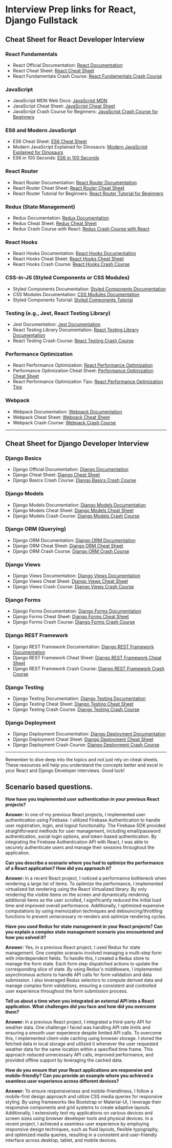 # Interview Prep links for React, Django Fullstack

## Cheat Sheet for React Developer Interview

### React Fundamentals
- React Official Documentation: [React Documentation](https://reactjs.org/)
- React Cheat Sheet: [React Cheat Sheet](https://devhints.io/react)
- React Fundamentals Crash Course: [React Fundamentals Crash Course](https://www.youtube.com/watch?v=sBws8MSXN7A)

### JavaScript
- JavaScript MDN Web Docs: [JavaScript MDN](https://developer.mozilla.org/en-US/docs/Web/JavaScript/Guide)
- JavaScript Cheat Sheet: [JavaScript Cheat Sheet](https://devhints.io/javascript)
- JavaScript Crash Course for Beginners: [JavaScript Crash Course for Beginners](https://www.youtube.com/watch?v=hdI2bqOjy3c)

### ES6 and Modern JavaScript
- ES6 Cheat Sheet: [ES6 Cheat Sheet](https://devhints.io/es6)
- Modern JavaScript Explained for Dinosaurs: [Modern JavaScript Explained for Dinosaurs](https://medium.com/the-node-js-collection/modern-javascript-explained-for-dinosaurs-f695e9747b70)
- ES6 in 100 Seconds: [ES6 in 100 Seconds](https://www.youtube.com/watch?v=NCwa_xi0Uuc)

### React Router
- React Router Documentation: [React Router Documentation](https://reactrouter.com/)
- React Router Cheat Sheet: [React Router Cheat Sheet](https://devhints.io/react-router)
- React Router Tutorial for Beginners: [React Router Tutorial for Beginners](https://www.youtube.com/watch?v=Law7wfdg_ls)

### Redux (State Management)
- Redux Documentation: [Redux Documentation](https://redux.js.org/)
- Redux Cheat Sheet: [Redux Cheat Sheet](https://devhints.io/redux)
- Redux Crash Course with React: [Redux Crash Course with React](https://www.youtube.com/watch?v=93p3LxR9xfM)

### React Hooks
- React Hooks Documentation: [React Hooks Documentation](https://reactjs.org/docs/hooks-intro.html)
- React Hooks Cheat Sheet: [React Hooks Cheat Sheet](https://react-hooks-cheatsheet.com/)
- React Hooks Crash Course: [React Hooks Crash Course](https://www.youtube.com/watch?v=-MlNBTSg_Ww)

### CSS-in-JS (Styled Components or CSS Modules)
- Styled Components Documentation: [Styled Components Documentation](https://styled-components.com/)
- CSS Modules Documentation: [CSS Modules Documentation](https://github.com/css-modules/css-modules)
- Styled Components Tutorial: [Styled Components Tutorial](https://www.youtube.com/watch?v=9zNeZ8mZiHs)

### Testing (e.g., Jest, React Testing Library)
- Jest Documentation: [Jest Documentation](https://jestjs.io/)
- React Testing Library Documentation: [React Testing Library Documentation](https://testing-library.com/docs/react-testing-library/intro/)
- React Testing Crash Course: [React Testing Crash Course](https://www.youtube.com/watch?v=7r4xVDI2vho)

### Performance Optimization
- React Performance Optimization: [React Performance Optimization](https://reactjs.org/docs/optimizing-performance.html)
- Performance Optimization Cheat Sheet: [Performance Optimization Cheat Sheet](https://devhints.io/react-optimization)
- React Performance Optimization Tips: [React Performance Optimization Tips](https://www.youtube.com/watch?v=ToAwI0gC5wE)

### Webpack
- Webpack Documentation: [Webpack Documentation](https://webpack.js.org/)
- Webpack Cheat Sheet: [Webpack Cheat Sheet](https://devhints.io/webpack)
- Webpack Crash Course: [Webpack Crash Course](https://www.youtube.com/watch?v=MpGLUVbqoYQ)

---

## Cheat Sheet for Django Developer Interview

### Django Basics
- Django Official Documentation: [Django Documentation](https://docs.djangoproject.com/)
- Django Cheat Sheet: [Django Cheat Sheet](https://devhints.io/django)
- Django Basics Crash Course: [Django Basics Crash Course](https://www.youtube.com/watch?v=UmljXZIypDc)

### Django Models
- Django Models Documentation: [Django Models Documentation](https://docs.djangoproject.com/en/3.2/topics/db/models/)
- Django Models Cheat Sheet: [Django Models Cheat Sheet](https://devhints.io/django-models)
- Django Models Crash Course: [Django Models Crash Course](https://www.youtube.com/watch?v=3xMCNFfsPbQ)

### Django ORM (Querying)
- Django ORM Documentation: [Django ORM Documentation](https://docs.djangoproject.com/en/3.2/topics/db/queries/)
- Django ORM Cheat Sheet: [Django ORM Cheat Sheet](https://devhints.io/django-orm)
- Django ORM Crash Course: [Django ORM Crash Course](https://www.youtube.com/watch?v=mrO1nEK8bMI)

### Django Views
- Django Views Documentation: [Django Views Documentation](https://docs.djangoproject.com/en/3.2/topics/http/views/)
- Django Views Cheat Sheet: [Django Views Cheat Sheet](https://devhints.io/django-views)
- Django Views Crash Course: [Django Views Crash Course](https://www.youtube.com/watch?v=OTmQOjsl0eg)

### Django Forms
- Django Forms Documentation: [Django Forms Documentation](https://docs.djangoproject.com/en/3.2/topics/forms/)
- Django Forms Cheat Sheet: [Django Forms Cheat Sheet](https://devhints.io/django-forms)
- Django Forms Crash Course: [Django Forms Crash Course](https://www.youtube.com/watch?v=yDv5FIAeyoY)

### Django REST Framework
- Django REST Framework Documentation: [Django REST Framework Documentation](https://www.django-rest-framework.org/)
- Django REST Framework Cheat Sheet: [Django REST Framework Cheat Sheet](https://devhints.io/django-rest-framework)
- Django REST Framework Crash Course: [Django REST Framework Crash Course](https://www.youtube.com/watch?v=B38aDwUpcFc)

### Django Testing
- Django Testing Documentation: [Django Testing Documentation](https://docs.djangoproject.com/en/3.2/topics/testing/)
- Django Testing Cheat Sheet: [Django Testing Cheat Sheet](https://devhints.io/django-testing)
- Django Testing Crash Course: [Django Testing Crash Course](https://www.youtube.com/watch?v=6llRzrOcXGU)

### Django Deployment
- Django Deployment Documentation: [Django Deployment Documentation](https://docs.djangoproject.com/en/3.2/howto/deployment/)
- Django Deployment Cheat Sheet: [Django Deployment Cheat Sheet](https://devhints.io/django-deployment)
- Django Deployment Crash Course: [Django Deployment Crash Course](https://www.youtube.com/watch?v=Sa_kQheCnds)

---

Remember to dive deep into the topics and not just rely on cheat sheets. These resources will help you understand the concepts better and excel in your React and Django Developer interviews. Good luck!

## Scenario based questions.

__How have you implemented user authentication in your previous React projects?__

__Answer:__ In one of my previous React projects, I implemented user authentication using Firebase. I utilized Firebase Authentication to handle user registration, login, and logout functionality. The Firebase SDK provided straightforward methods for user management, including email/password authentication, social login options, and token-based authentication. By integrating the Firebase Authentication API with React, I was able to securely authenticate users and manage their sessions throughout the application.

__Can you describe a scenario where you had to optimize the performance of a React application? How did you approach it?__

__Answer:__ In a recent React project, I noticed a performance bottleneck when rendering a large list of items. To optimize the performance, I implemented virtualized list rendering using the React Virtualized library. By only rendering the visible items on the screen and dynamically rendering additional items as the user scrolled, I significantly reduced the initial load time and improved overall performance. Additionally, I optimized expensive computations by using memoization techniques and debouncing/throttling functions to prevent unnecessary re-renders and optimize rendering cycles.

__Have you used Redux for state management in your React projects? Can you explain a complex state management scenario you encountered and how you solved it?__

__Answer:__ Yes, in a previous React project, I used Redux for state management. One complex scenario involved managing a multi-step form with interdependent fields. To handle this, I created a Redux store to manage the form state. Each form step dispatched actions to update the corresponding slice of state. By using Redux's middleware, I implemented asynchronous actions to handle API calls for form validation and data submission. I also leveraged Redux selectors to compute derived data and manage complex form validations, ensuring a consistent and controlled user experience throughout the form submission process.

__Tell us about a time when you integrated an external API into a React application. What challenges did you face and how did you overcome them?__

__Answer:__ In a previous React project, I integrated a third-party API for weather data. One challenge I faced was handling API rate limits and ensuring a smooth user experience despite limited API calls. To overcome this, I implemented client-side caching using browser storage. I stored the fetched data in local storage and utilized it whenever the user requested weather data for the same location within a specified time frame. This approach reduced unnecessary API calls, improved performance, and provided offline support by leveraging the cached data.

__How do you ensure that your React applications are responsive and mobile-friendly? Can you provide an example where you achieved a seamless user experience across different devices?__

__Answer:__ To ensure responsiveness and mobile-friendliness, I follow a mobile-first design approach and utilize CSS media queries for responsive styling. By using frameworks like Bootstrap or Material-UI, I leverage their responsive components and grid systems to create adaptive layouts. Additionally, I extensively test my applications on various devices and screen sizes using browser developer tools and physical devices. In a recent project, I achieved a seamless user experience by employing responsive design techniques, such as fluid layouts, flexible typography, and optimized media queries, resulting in a consistent and user-friendly interface across desktop, tablet, and mobile devices.
